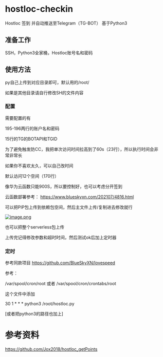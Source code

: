 # hostloc-checkin
Hostloc 签到 并自动推送至Telegram（TG-BOT） 基于Python3

## 准备工作

SSH，Python3全家桶，Hostloc账号名和密码

## 使用方法

py自己上传到对应目录即可，默认用的/root/

如果是其他目录请自行修改SH的文件内容

### 配置

需要配置的有

195-196两行的账户名和密码

15行的TG的BOTAPI和TGID

为了避免触发防CC，我把单次访问时间拉高到了60s（23行），所以执行时间会非常非常长

如果你不喜欢太久，可以自己改时间

默认访问12个空间（170行）

像华为云函数只能900S，所以要控制好，也可以考虑分开签到

云函数部署参考： https://www.blueskyxn.com/202107/4816.html

可以把PIP包上传到依赖包空间，然后主文件上传/复制进去修改就行

[![image.png](https://p.pstatp.com/origin/pgc-image/140547a1842b4c4cbef68735ec1f87fe)](https://p.pstatp.com/origin/pgc-image/140547a1842b4c4cbef68735ec1f87fe)

也可以把整个serverless包上传

上传完记得修改参数和超时时间，然后测试ok后加上定时器

### 定时

参考同款项目 https://github.com/BlueSkyXN/lovespeed

参考： 

/var/spool/cron/root 或者 /var/spool/cron/crontabs/root

这个文件中添加

30 1 * * * python3 /root/hostloc.py

[或者把python3的路径也加上]

# 参考资料

https://github.com/Jox2018/hostloc_getPoints
